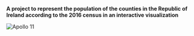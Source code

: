 **A project to represent the population of the counties in the Republic of Ireland according to the 2016 census in an interactive visualization**

![Apollo 11](https://bitbucket.org/ruhksn/irish-population/raw/efd97e6484d8632154bfb00c844b9b6c166bde2e/irish-population.png)
